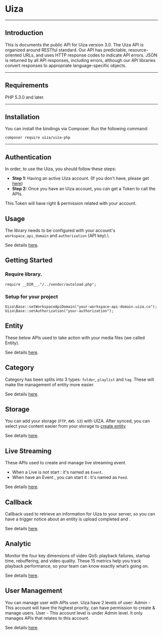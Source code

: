 # Uiza
----
## Introduction
This is documents the public API for Uiza version 3.0.
The Uiza API is organized around RESTful standard.
Our API has predictable, resource-oriented URLs, and uses HTTP response codes to indicate API errors.
JSON is returned by all API responses, including errors, although our API libraries convert responses to appropriate language-specific objects.

----
## Requirements
PHP 5.3.0 and later.

----
## Installation
You can install the bindings via Composer. Run the following command:

````
composer require uiza/uiza-php
````

----
## Authentication
In order, to use the Uiza, you should follow these steps:

* **Step 1:** Having an active Uiza account. (If you don't have, please get [here](https://id.uiza.io/))
* **Step 2:** Once you have an Uiza account, you can get a Token to call the APIs.

This Token will have right & permission related with your account.

## Usage
The library needs to be configured with your account's `workspace_api_domain` and `authorization` (API key).\

See details [here](https://docs.uiza.io/#authentication).

## Getting Started

### Require library.

````
require __DIR__."/../vendor/autoload.php";
````

### Setup for your project

````
Uiza\Base::setWorkspaceApiDomain("your-workspace-api-domain.uiza.co");
Uiza\Base::setAuthorization("your-authorization");
````

## Entity
These below APIs used to take action with your media files (we called Entity).

See details [here](https://github.com/uizaio/api-wrapper-php/blob/develop_v3/doc/Entity.md).

## Category
Category has been splits into 3 types: `folder`, `playlist` and `tag`. These will make the management of entity more easier.

See details [here](https://github.com/uizaio/api-wrapper-php/blob/develop_v3/doc/Category.md).

## Storage
You can add your storage (`FTP`, `AWS S3`) with UIZA.
After synced, you can select your content easier from your storage to [create entity](https://docs.uiza.io/#create-entity).

See details [here](https://github.com/uizaio/api-wrapper-php/blob/develop_v3/doc/Storage.md).

## Live Streaming
These APIs used to create and manage live streaming event.
* When a Live is not start : it's named as `Event`.
* When have an Event , you can start it : it's named as `Feed`.

See details [here](https://github.com/uizaio/api-wrapper-php/blob/develop_v3/doc/Live.md).

## Callback

Callback used to retrieve an information for Uiza to your server, so you can have a trigger notice about an entity is upload completed and .

See details [here](https://github.com/uizaio/api-wrapper-php/blob/develop_v3/doc/Callback.md).

## Analytic
Monitor the four key dimensions of video QoS: playback failures, startup time, rebuffering, and video quality.
These 15 metrics help you track playback performance, so your team can know exactly what’s going on.

See details [here](https://github.com/uizaio/api-wrapper-php/blob/develop_v3/doc/Analytic.md).

## User Management
You can manage user with APIs user. Uiza have 2 levels of user:
  Admin - This account will have the highest priority, can have permission to create & manage users.
  User - This account level is under Admin level. It only manages APIs that relates to this account.

See details [here](https://github.com/uizaio/api-wrapper-php/blob/develop_v3/doc/User.md).
